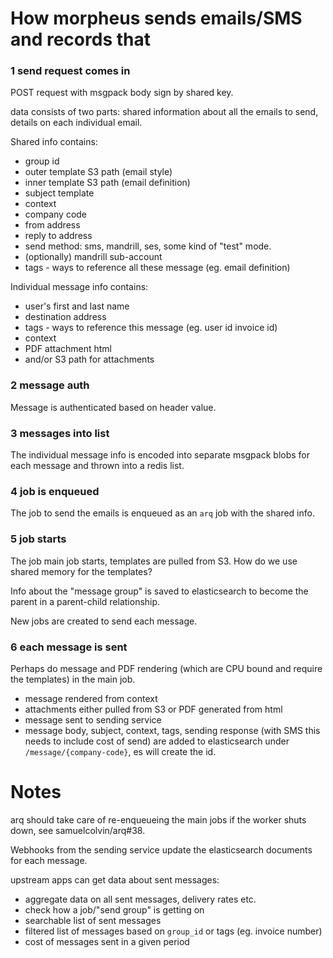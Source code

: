 # How morpheus sends emails/SMS and records that 

### 1 send request comes in

POST request with msgpack body sign by shared key.

data consists of two parts: shared information about all the emails to send, details
on each individual email.

Shared info contains:
* group id
* outer template S3 path (email style)
* inner template S3 path (email definition)
* subject template
* context
* company code
* from address
* reply to address
* send method: sms, mandrill, ses, some kind of "test" mode.
* (optionally) mandrill sub-account
* tags - ways to reference all these message (eg. email definition)

Individual message info contains:
* user's first and last name 
* destination address
* tags - ways to reference this message (eg. user id invoice id)
* context
* PDF attachment html
* and/or S3 path for attachments

### 2 message auth

Message is authenticated based on header value.

### 3 messages into list

The individual message info is encoded into separate msgpack blobs for each message and thrown into a redis list.
 
### 4 job is enqueued

The job to send the emails is enqueued as an `arq` job with the shared info.

### 5 job starts

The job main job starts, templates are pulled from S3. How do we use shared memory for the templates?

Info about the "message group" is saved to elasticsearch to become the parent in a parent-child relationship. 

New jobs are created to send each message.

### 6 each message is sent

Perhaps do message and PDF rendering (which are CPU bound and require the templates) in the main job.

* message rendered from context
* attachments either pulled from S3 or PDF generated from html
* message sent to sending service
* message body, subject, context, tags, sending response (with SMS this needs to include cost of send) 
are added to elasticsearch under `/message/{company-code}`, es will create the id.

# Notes

arq should take care of re-enqueueing the main jobs if the worker shuts down, see samuelcolvin/arq#38.

Webhooks from the sending service update the elasticsearch documents for each message.

upstream apps can get data about sent messages:
* aggregate data on all sent messages, delivery rates etc.
* check how a job/"send group" is getting on
* searchable list of sent messages
* filtered list of messages based on `group_id` or tags (eg. invoice number)
* cost of messages sent in a given period
